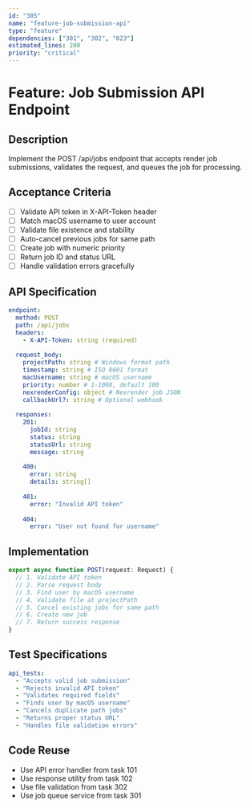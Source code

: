 ```yaml
---
id: "305"
name: "feature-job-submission-api"
type: "feature"
dependencies: ["301", "302", "023"]
estimated_lines: 200
priority: "critical"
---
```


# Feature: Job Submission API Endpoint

## Description
Implement the POST /api/jobs endpoint that accepts render job submissions, validates the request, and queues the job for processing.

## Acceptance Criteria
- [ ] Validate API token in X-API-Token header
- [ ] Match macOS username to user account
- [ ] Validate file existence and stability
- [ ] Auto-cancel previous jobs for same path
- [ ] Create job with numeric priority
- [ ] Return job ID and status URL
- [ ] Handle validation errors gracefully

## API Specification
```yaml
endpoint:
  method: POST
  path: /api/jobs
  headers:
    - X-API-Token: string (required)
  
  request_body:
    projectPath: string # Windows format path
    timestamp: string # ISO 8601 format
    macUsername: string # macOS username
    priority: number # 1-1000, default 100
    nexrenderConfig: object # Nexrender job JSON
    callbackUrl?: string # Optional webhook
  
  responses:
    201:
      jobId: string
      status: string
      statusUrl: string
      message: string
    
    400:
      error: string
      details: string[]
    
    401:
      error: "Invalid API token"
    
    404:
      error: "User not found for username"
```

## Implementation
```typescript
export async function POST(request: Request) {
  // 1. Validate API token
  // 2. Parse request body
  // 3. Find user by macOS username
  // 4. Validate file at projectPath
  // 5. Cancel existing jobs for same path
  // 6. Create new job
  // 7. Return success response
}
```

## Test Specifications
```yaml
api_tests:
  - "Accepts valid job submission"
  - "Rejects invalid API token"
  - "Validates required fields"
  - "Finds user by macOS username"
  - "Cancels duplicate path jobs"
  - "Returns proper status URL"
  - "Handles file validation errors"
```

## Code Reuse
- Use API error handler from task 101
- Use response utility from task 102
- Use file validation from task 302
- Use job queue service from task 301
